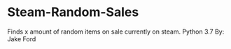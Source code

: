 # Steam-Random-Sales
Finds x amount of random items on sale currently on steam.
Python 3.7
By: Jake Ford
